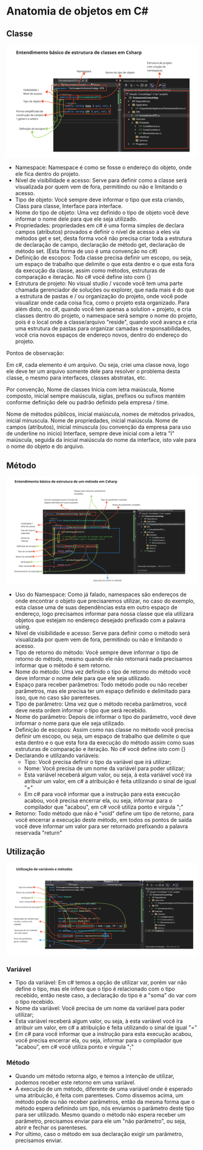 # Anatomia de objetos em C#

## Classe

![instancia](../assets/anatonia-1.png) 

- Namespace: Namespace é como se fosse o endereço do objeto, onde ele fica dentro do projeto.
- Nível de visibilidade e acesso: Serve para definir como a classe será visualizada por quem vem de fora, permitindo ou não e limitando o acesso.
- Tipo de objeto: Você sempre deve informar o tipo que esta criando, Class para classe, Interface para interface.
- Nome do tipo de objeto: Uma vez definido o tipo de objeto você deve informar o nome dele para que ele seja utilizado.
- Propriedades: propriedades em c# é uma forma simples de declara campos (atributos) provados e definir o nível de acesso a eles via métodos get e set, desta forma você não precisa criar toda a estrutura de declaração de campo, declaração de método get, declaração de método set. (Esta forma de uso é uma convenção no c#)
- Definição de escopos: Toda classe precisa definir um escopo, ou seja, um espaço de trabalho que delimite o que esta dentro e o que esta fora da execução da classe, assim como métodos, estruturas de comparação e iteração. No c# você define isto com {}
- Estrutura de projeto: No visual studio / vscode você tem uma parte chamada gerenciador de soluções ou explorer, que nada mais é do que a estrutura de pastas e / ou organização do projeto, onde você pode visualizar onde cada coisa fica, como o projeto esta organizado. Para além disto, no c#, quando você tem apenas a solution + projeto, e cria classes dentro do projeto, o namespace será sempre o nome do projeto, pois é o local onde a classe/arquivo "reside", quando você avança e cria uma estrutura de pastas para organizar camadas e responsabilidades, você cria novos espaços de endereço novos, dentro do endereço do projeto.

Pontos de observação:

Em c#, cada elemento é um arquivo. Ou seja, criei uma classe nova, logo ele deve ter um arquivo somente dele para resolver o problema desta classe, o mesmo para interfaces, classes abstratas, etc.

Por convenção, Nome de classes Inicia com letra maiúscula, Nome composto, inicial sempre maiúscula, siglas, prefixos ou sufixos mantém conforme definição dele ou padrão definido pela empresa / time.

Nome de métodos públicos, inicial maiúscula, nomes de métodos privados, inicial minuscula.
Nome de propriedades, inicial maiúscula.
Nome de campos (atributos), inicial minuscula (ou convenção da empresa para uso de underline no inicio)
Interface, sempre deve inicial com a letra "I" maiúscula, seguida da inicial maiúscula do nome da interface, isto vale para o nome do objeto e do arquivo.

## Método

![instancia](../assets/anatomia-2.png)

- Uso do Namespace: Como já falado, namespaces são endereços de onde encontrar o objeto que precisaremos utilizar, no caso do exemplo, esta classe uma de suas dependências esta em outro espaço de endereço, logo precisamos informar para nossa classe que ela utilizara objetos que estejam no endereço desejado prefixado com a palavra using.
- Nível de visibilidade e acesso: Serve para definir como o método será visualizada por quem vem de fora, permitindo ou não e limitando o acesso. 
- Tipo de retorno do método: Você sempre deve informar o tipo de retorno do método, mesmo quando ele não retornará nada precisamos informar que o método é sem retorno.
- Nome do método: Uma vez definido o tipo de retorno do método você deve informar o nome dele para que ele seja utilizado.
- Espaço para receber parâmetros: Todo método pode ou não receber parâmetros, mas ele precisa ter um espaço definido e delimitado para isso, que no caso são parenteses.
- Tipo de parâmetro: Uma vez que o método receba parâmetros, você deve nesta ordem informar o tipo que será recebido.
- Nome do parâmetro: Depois de informar o tipo do parâmetro, você deve informar o nome para que ele seja utilizado.
- Definição de escopos: Assim como nas classe no método você precisa definir um escopo, ou seja, um espaço de trabalho que delimite o que esta dentro e o que esta fora da execução do método assim como suas estruturas de comparação e iteração. No c# você define isto com {}
- Declarando e utilizando variáveis:
    - Tipo: Você precisa definir o tipo da variável que irá utilizar;
    - Nome: Você precisa de um nome da variável para poder utilizar;
    - Esta variável receberá algum valor, ou seja, à esta variável você ira atribuir um valor, em c# a atribuição é feita utilizando o sinal de igual "="
    - Em c# para você informar que a instrução para esta execução acabou, você precisa encerrar ela, ou seja, informar para o compilador que "acabou", em c# você utiliza ponto e virgula ";"
- Retorno: Todo método que não é "void" define um tipo de retorno, para você encerrar a execução deste método, em todos os pontos de saída você deve informar um valor para ser retornado prefixando a palavra reservada "return"

## Utilização

![instancia](../assets/anatomia-3.png) 

### Variável

- Tipo da variável: Em c# temos a opção de utilizar var, porém var não define o tipo, mas ele infere que o tipo é relacionado com o tipo recebido, então neste caso, a declaração do tipo é a "soma" do var com o tipo recebido.
- Nome da variável: Você precisa de um nome da variável para poder utilizar;
- Esta variável receberá algum valor, ou seja, à esta variável você ira atribuir um valor, em c# a atribuição é feita utilizando o sinal de igual "="
- Em c# para você informar que a instrução para esta execução acabou, você precisa encerrar ela, ou seja, informar para o compilador que "acabou", em c# você utiliza ponto e virgula ";"

### Método

- Quando um método retorna algo, e temos a intenção de utilizar, podemos receber este retorno em uma variável.
- A execução de um método, diferente de uma variável onde é esperado uma atribuição, é feita com parenteses. Como dissemos acima, um método pode ou não receber parâmetros, então da mesma forma que o método espera definindo um tipo, nós enviamos o parâmetro deste tipo para ser utilizado. Mesmo quando o método não espera receber um parâmetro, precisamos enviar para ele um "não parâmetro", ou seja, abrir e fechar os parenteses.
- Por ultimo, caso o método em sua declaração exigir um parâmetro, precisamos enviar.


